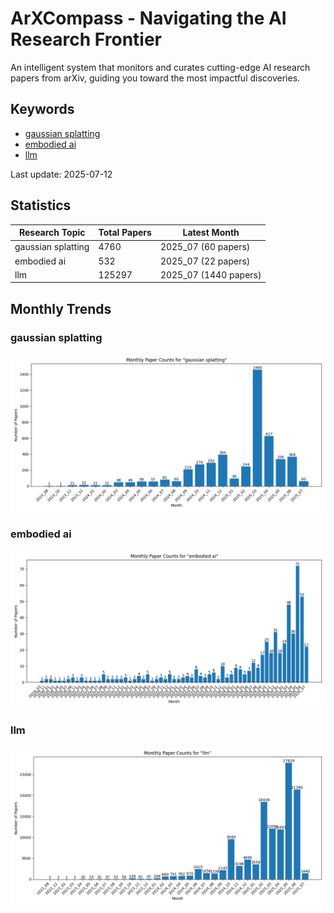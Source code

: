 # ArXCompass - Navigating the AI Research Frontier
An intelligent system that monitors and curates cutting-edge AI research papers from arXiv, guiding you toward the most impactful discoveries.

## Keywords

- [gaussian splatting](gaussian_splatting/)
- [embodied ai](embodied_ai/)
- [llm](llm/)

Last update: 2025-07-12

## Statistics

| Research Topic | Total Papers | Latest Month |
| --- | --- | --- |
| gaussian splatting | 4760 | 2025_07 (60 papers) |
| embodied ai | 532 | 2025_07 (22 papers) |
| llm | 125297 | 2025_07 (1440 papers) |

## Monthly Trends

### gaussian splatting

![Monthly Paper Counts for gaussian splatting](gaussian_splatting/monthly_stats.png)

### embodied ai

![Monthly Paper Counts for embodied ai](embodied_ai/monthly_stats.png)

### llm

![Monthly Paper Counts for llm](llm/monthly_stats.png)

